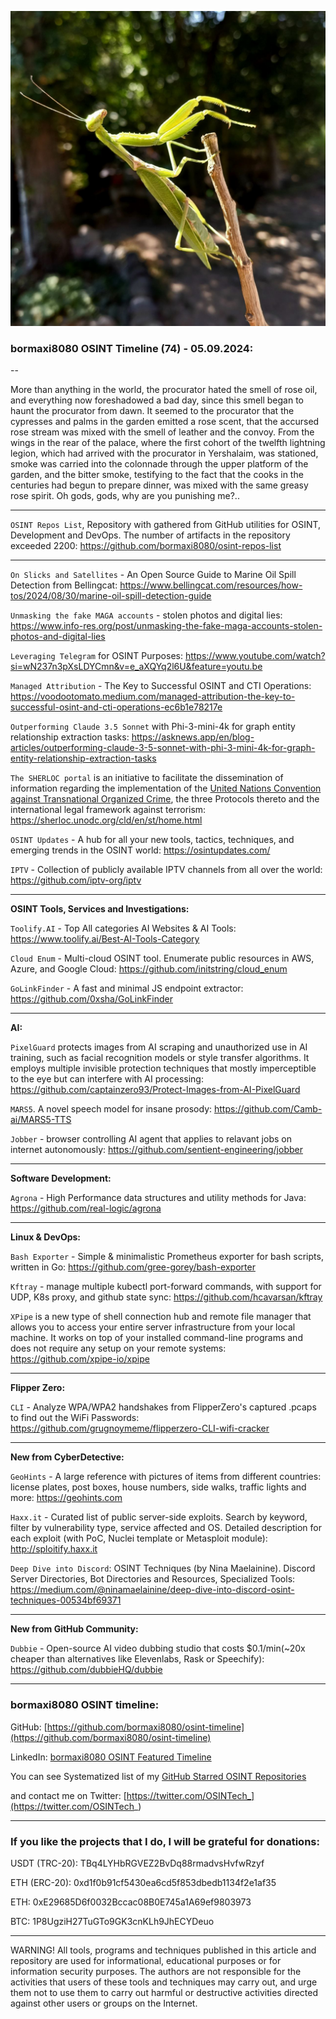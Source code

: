 ![alt text](img/74.jpg)

### bormaxi8080 OSINT Timeline (74) - 05.09.2024:

--

More than anything in the world, the procurator hated the smell of rose oil, and everything now foreshadowed a bad day, since this smell began to haunt the procurator from dawn. It seemed to the procurator that the cypresses and palms in the garden emitted a rose scent, that the accursed rose stream was mixed with the smell of leather and the convoy. From the wings in the rear of the palace, where the first cohort of the twelfth lightning legion, which had arrived with the procurator in Yershalaim, was stationed, smoke was carried into the colonnade through the upper platform of the garden, and the bitter smoke, testifying to the fact that the cooks in the centuries had begun to prepare dinner, was mixed with the same greasy rose spirit. Oh gods, gods, why are you punishing me?..

----

```OSINT Repos List```, Repository with gathered from GitHub utilities for OSINT, Development and DevOps. The number of artifacts in the repository exceeded 2200: https://github.com/bormaxi8080/osint-repos-list

----

```On Slicks and Satellites``` - An Open Source Guide to Marine Oil Spill Detection from Bellingcat: https://www.bellingcat.com/resources/how-tos/2024/08/30/marine-oil-spill-detection-guide

```Unmasking the fake MAGA accounts``` - stolen photos and digital lies: https://www.info-res.org/post/unmasking-the-fake-maga-accounts-stolen-photos-and-digital-lies

```Leveraging Telegram``` for OSINT Purposes: https://www.youtube.com/watch?si=wN237n3pXsLDYCmn&v=e_aXQYq2l6U&feature=youtu.be

```Managed Attribution``` - The Key to Successful OSINT and CTI Operations: https://voodootomato.medium.com/managed-attribution-the-key-to-successful-osint-and-cti-operations-ec6b1e78217e

```Outperforming Claude 3.5 Sonnet``` with Phi-3-mini-4k for graph entity relationship extraction tasks: https://asknews.app/en/blog-articles/outperforming-claude-3-5-sonnet-with-phi-3-mini-4k-for-graph-entity-relationship-extraction-tasks

```The SHERLOC portal``` is an initiative to facilitate the dissemination of information regarding the implementation of the [United Nations Convention against Transnational Organized Crime](https://www.unodc.org/unodc/en/organized-crime/intro/UNTOC.html), the three Protocols thereto and the international legal framework against terrorism: https://sherloc.unodc.org/cld/en/st/home.html

```OSINT Updates``` - A hub for all your new tools, tactics, techniques, and emerging trends in the OSINT world: https://osintupdates.com/

```IPTV``` - Collection of publicly available IPTV channels from all over the world: https://github.com/iptv-org/iptv

----

**OSINT Tools, Services and Investigations:**

```Toolify.AI``` - Top All categories AI Websites & AI Tools: https://www.toolify.ai/Best-AI-Tools-Category

```Cloud Enum``` - Multi-cloud OSINT tool. Enumerate public resources in AWS, Azure, and Google Cloud: https://github.com/initstring/cloud_enum

```GoLinkFinder``` - A fast and minimal JS endpoint extractor: https://github.com/0xsha/GoLinkFinder

----

**AI:**

```PixelGuard``` protects images from AI scraping and unauthorized use in AI training, such as facial recognition models or style transfer algorithms. It employs multiple invisible protection techniques that mostly imperceptible to the eye but can interfere with AI processing: https://github.com/captainzero93/Protect-Images-from-AI-PixelGuard

```MARS5```. A novel speech model for insane prosody: https://github.com/Camb-ai/MARS5-TTS

```Jobber``` - browser controlling AI agent that applies to relavant jobs on internet autonomously: https://github.com/sentient-engineering/jobber

---

**Software Development:**

```Agrona``` - High Performance data structures and utility methods for Java: https://github.com/real-logic/agrona

----

**Linux & DevOps:**

```Bash Exporter``` - Simple & minimalistic Prometheus exporter for bash scripts, written in Go: https://github.com/gree-gorey/bash-exporter

```Kftray``` - manage multiple kubectl port-forward commands, with support for UDP, K8s proxy, and github state sync: https://github.com/hcavarsan/kftray

```XPipe``` is a new type of shell connection hub and remote file manager that allows you to access your entire server infrastructure from your local machine. It works on top of your installed command-line programs and does not require any setup on your remote systems: https://github.com/xpipe-io/xpipe

----

**Flipper Zero:**

```CLI``` - Analyze WPA/WPA2 handshakes from FlipperZero's captured .pcaps to find out the WiFi Passwords: https://github.com/grugnoymeme/flipperzero-CLI-wifi-cracker

----

**New from CyberDetective:**

```GeoHints``` - A large reference with pictures of items from different countries: license plates, post boxes, house numbers, side walks, traffic lights and more: https://geohints.com

```Haxx.it``` - Curated list of public server-side exploits. Search by keyword, filter by vulnerability type, service affected and OS. Detailed description for each exploit (with PoC, Nuclei template or Metasploit module): http://sploitify.haxx.it

```Deep Dive into Discord```: OSINT Techniques (by Nina Maelainine). Discord Server Directories, Bot Directories and Resources, Specialized Tools: https://medium.com/@ninamaelainine/deep-dive-into-discord-osint-techniques-00534bf69371

----

**New from GitHub Community:**

```Dubbie``` - Open-source AI video dubbing studio that costs $0.1/min(~20x cheaper than alternatives like Elevenlabs, Rask or Speechify): https://github.com/dubbieHQ/dubbie

----
### bormaxi8080 OSINT timeline:

GitHub: [https://github.com/bormaxi8080/osint-timeline](https://github.com/bormaxi8080/osint-timeline)

LinkedIn: [bormaxi8080 OSINT Featured Timeline](https://www.linkedin.com/in/osintech/details/featured/)

You can see Systematized list of my [GitHub Starred OSINT Repositories](https://github.com/bormaxi8080/osint-repos-list)

and contact me on Twitter: [https://twitter.com/OSINTech_](https://twitter.com/OSINTech_)

----
### If you like the projects that I do, I will be grateful for donations:

USDT (TRC-20): TBq4LYHbRGVEZ2BvDq88rmadvsHvfwRzyf

ETH (ERC-20): 0xd1f0b91cf5430ea6cd5f853dbedb1134f2e1af35

ETH: 0xE29685D6f0032Bccac08B0E745a1A69ef9803973

BTC: 1P8UgziH27TuGTo9GK3cnKLh9JhECYDeuo

----

WARNING! All tools, programs and techniques published in this article and repository are used for informational, educational purposes or for information security purposes. The authors are not responsible for the activities that users of these tools and techniques may carry out, and urge them not to use them to carry out harmful or destructive activities directed against other users or groups on the Internet.